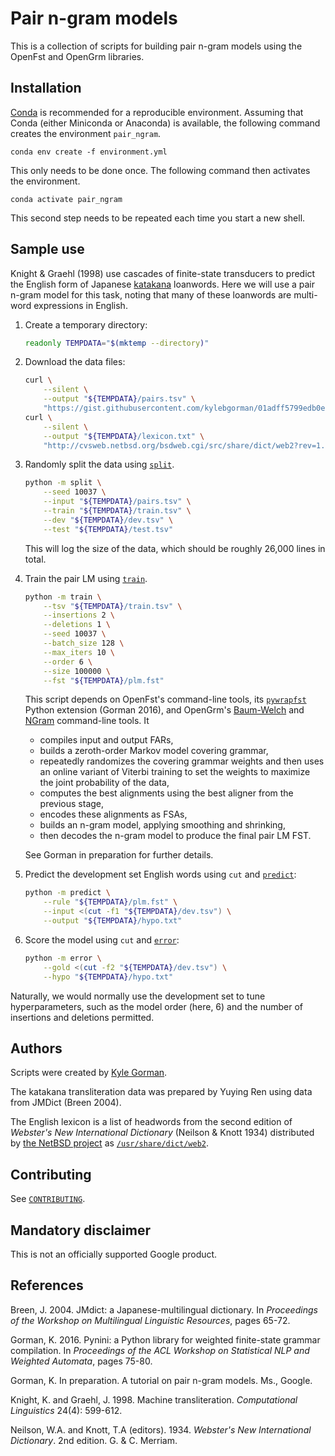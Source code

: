 Pair n-gram models
==================

This is a collection of scripts for building pair n-gram models using the
OpenFst and OpenGrm libraries.

Installation
------------

[Conda](http://conda.io) is recommended for a reproducible environment. Assuming
that Conda (either Miniconda or Anaconda) is available, the following command
creates the environment `pair_ngram`.

    conda env create -f environment.yml

This only needs to be done once. The following command then activates the
environment.

    conda activate pair_ngram

This second step needs to be repeated each time you start a new shell.

Sample use
----------

Knight & Graehl (1998) use cascades of finite-state transducers to predict the
English form of Japanese [katakana](https://en.wikipedia.org/wiki/Katakana)
loanwords. Here we will use a pair n-gram model for this task, noting that many
of these loanwords are multi-word expressions in English.

1.  Create a temporary directory:

    ```bash
    readonly TEMPDATA="$(mktemp --directory)"
    ```

2.  Download the data files:

    ```bash
    curl \
        --silent \
        --output "${TEMPDATA}/pairs.tsv" \
        "https://gist.githubusercontent.com/kylebgorman/01adff5799edb0edf3bcce20187c833a/raw/fef45022cd11a6f4ddeb4569be48797638a036f8/pairs.tsv"
    curl \
        --silent \
        --output "${TEMPDATA}/lexicon.txt" \
        "http://cvsweb.netbsd.org/bsdweb.cgi/src/share/dict/web2?rev=1.54"
    ```

3.  Randomly split the data using [`split`](split.py).

    ```bash
    python -m split \
        --seed 10037 \
        --input "${TEMPDATA}/pairs.tsv" \
        --train "${TEMPDATA}/train.tsv" \
        --dev "${TEMPDATA}/dev.tsv" \
        --test "${TEMPDATA}/test.tsv"
    ```

    This will log the size of the data, which should be roughly 26,000 lines in
    total.

4.  Train the pair LM using [`train`](train.py).

    ```bash
    python -m train \
        --tsv "${TEMPDATA}/train.tsv" \
        --insertions 2 \
        --deletions 1 \
        --seed 10037 \
        --batch_size 128 \
        --max_iters 10 \
        --order 6 \
        --size 100000 \
        --fst "${TEMPDATA}/plm.fst"
    ```

    This script depends on OpenFst's command-line tools, its
    [`pywrapfst`](https://www.openfst.org/twiki/bin/view/FST/PythonExtension)
    Python extension (Gorman 2016), and OpenGrm's
    [Baum-Welch](https://baumwelch.opengrm.org) and
    [NGram](https://ngram.opengrm.org) command-line tools. It

    -   compiles input and output FARs,
    -   builds a zeroth-order Markov model covering grammar,
    -   repeatedly randomizes the covering grammar weights and then uses an
        online variant of Viterbi training to set the weights to maximize the
        joint probability of the data,
    -   computes the best alignments using the best aligner from the previous
        stage,
    -   encodes these alignments as FSAs,
    -   builds an n-gram model, applying smoothing and shrinking,
    -   then decodes the n-gram model to produce the final pair LM FST.

    See Gorman in preparation for further details.

5.  Predict the development set English words using `cut` and
    [`predict`](predict.py):

    ```bash
    python -m predict \
        --rule "${TEMPDATA}/plm.fst" \
        --input <(cut -f1 "${TEMPDATA}/dev.tsv") \
        --output "${TEMPDATA}/hypo.txt"
    ```

6.  Score the model using `cut` and [`error`](error.py):

    ```bash
    python -m error \
        --gold <(cut -f2 "${TEMPDATA}/dev.tsv") \
        --hypo "${TEMPDATA}/hypo.txt"
    ```

Naturally, we would normally use the development set to tune hyperparameters,
such as the model order (here, 6) and the number of insertions and deletions
permitted.

Authors
-------

Scripts were created by [Kyle Gorman](mailto:kbg@google.com).

The katakana transliteration data was prepared by Yuying Ren using data from
JMDict (Breen 2004).

The English lexicon is a list of headwords from the second edition of *Webster's
New International Dictionary* (Neilson & Knott 1934) distributed by [the NetBSD
project](https://www.netbsd.org/) as
[`/usr/share/dict/web2`](http://cvsweb.netbsd.org/bsdweb.cgi/src/share/dict/web2?rev=1.54).

Contributing
------------

See [`CONTRIBUTING`](CONTRIBUTING).

Mandatory disclaimer
--------------------

This is not an officially supported Google product.

References
----------

Breen, J. 2004. JMdict: a Japanese-multilingual dictionary. In *Proceedings of
the Workshop on Multilingual Linguistic Resources*, pages 65-72.

Gorman, K. 2016. Pynini: a Python library for weighted finite-state grammar
compilation. In *Proceedings of the ACL Workshop on Statistical NLP and Weighted
Automata*, pages 75-80.

Gorman, K. In preparation. A tutorial on pair n-gram models. Ms., Google.

Knight, K. and Graehl, J. 1998. Machine transliteration. *Computational
Linguistics* 24(4): 599-612.

Neilson, W.A. and Knott, T.A (editors). 1934. *Webster's New International
Dictionary*. 2nd edition. G. & C. Merriam.
